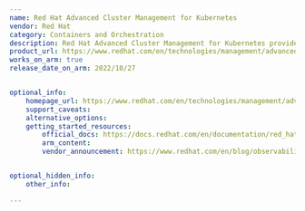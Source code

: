 ```yaml
---
name: Red Hat Advanced Cluster Management for Kubernetes
vendor: Red Hat
category: Containers and Orchestration
description: Red Hat Advanced Cluster Management for Kubernetes provides centralized visibility, governance, and lifecycle management for multiple Kubernetes and OpenShift clusters across hybrid and multicloud environments from a single console.
product_url: https://www.redhat.com/en/technologies/management/advanced-cluster-management
works_on_arm: true
release_date_on_arm: 2022/10/27


optional_info:
    homepage_url: https://www.redhat.com/en/technologies/management/advanced-cluster-management
    support_caveats:
    alternative_options:
    getting_started_resources:
        official_docs: https://docs.redhat.com/en/documentation/red_hat_advanced_cluster_management_for_kubernetes/
        arm_content:
        vendor_announcement: https://www.redhat.com/en/blog/observability-at-the-edge-with-red-hat-advanced-cluster-management-for-kubernetes


optional_hidden_info:
    other_info: 

---
```

